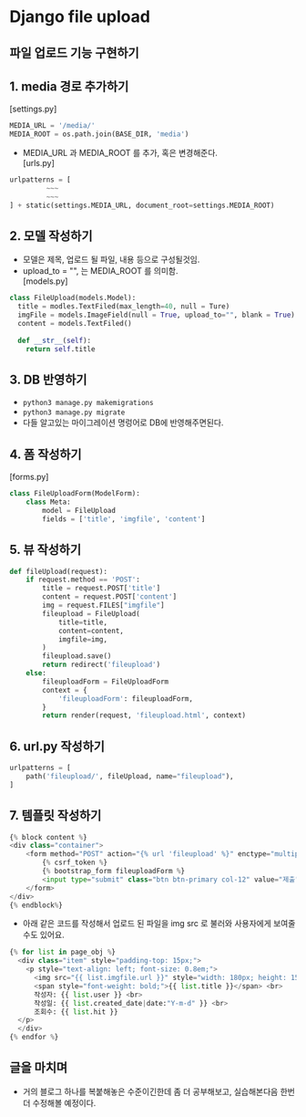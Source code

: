 # Django file upload
## 파일 업로드 기능 구현하기
## 1. media 경로 추가하기
[settings.py]
```.py
MEDIA_URL = '/media/'
MEDIA_ROOT = os.path.join(BASE_DIR, 'media')
```
- MEDIA_URL 과 MEDIA_ROOT 를 추가, 혹은 변경해준다.<br>
[urls.py]
```.py
urlpatterns = [
         ~~~
         ~~~
] + static(settings.MEDIA_URL, document_root=settings.MEDIA_ROOT)
````
## 2. 모델 작성하기
- 모델은 제목, 업로드 될 파일, 내용 등으로 구성될것임.
- upload_to = "", 는 MEDIA_ROOT 를 의미함.
<br>[models.py]
```.py
class FileUpload(models.Model):
  title = modles.TextFiled(max_length=40, null = Ture)
  imgFile = models.ImageField(null = True, upload_to="", blank = True)
  content = models.TextFiled()
  
  def __str__(self):
    return self.title
```

## 3. DB 반영하기
- `python3 manage.py makemigrations`
- `python3 manage.py migrate` 
- 다들 알고있는 마이그레이션 명렁어로 DB에 반영해주면된다.
## 4. 폼 작성하기
[forms.py]
```.py
class FileUploadForm(ModelForm):
    class Meta:
        model = FileUpload
        fields = ['title', 'imgfile', 'content']
```
## 5. 뷰 작성하기
```.py
def fileUpload(request):
    if request.method == 'POST':
        title = request.POST['title']
        content = request.POST['content']
        img = request.FILES["imgfile"]
        fileupload = FileUpload(
            title=title,
            content=content,
            imgfile=img,
        )
        fileupload.save()
        return redirect('fileupload')
    else:
        fileuploadForm = FileUploadForm
        context = {
            'fileuploadForm': fileuploadForm,
        }
        return render(request, 'fileupload.html', context)
```
## 6. url.py 작성하기
```.py
urlpatterns = [
	path('fileupload/', fileUpload, name="fileupload"),
]
```
## 7. 템플릿 작성하기
```.py
{% block content %}
<div class="container">
    <form method="POST" action="{% url 'fileupload' %}" enctype="multipart/form-data">
        {% csrf_token %}
        {% bootstrap_form fileuploadForm %}
        <input type="submit" class="btn btn-primary col-12" value="제출">
    </form>
</div>
{% endblock%}
```
- 아래 같은 코드를 작성해서 업로드 된 파일을 img src 로 불러와 사용자에게 보여줄 수도 있어요.
```.py
{% for list in page_obj %}
  <div class="item" style="padding-top: 15px;">
    <p style="text-align: left; font-size: 0.8em;">
      <img src="{{ list.imgfile.url }}" style="width: 180px; height: 150px;" alt=""> <br>
      <span style="font-weight: bold;">{{ list.title }}</span> <br>
      작성자: {{ list.user }} <br>
      작성일: {{ list.created_date|date:"Y-m-d" }} <br>
      조회수: {{ list.hit }}
  </p>
  </div>
{% endfor %}
```

## 글을 마치며
- 거의 블로그 하나를 복붙해놓은 수준이긴한데 좀 더 공부해보고, 실습해본다음 한번 더 수정해볼 예정이다.

